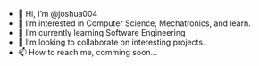 - 👋 Hi, I’m @joshua004
- 👀 I’m interested in Computer Science, Mechatronics, and learn.
- 🌱 I’m currently learning Software Engineering
- 💞️ I’m looking to collaborate on interesting projects.
- 📫 How to reach me, comming soon...
<!---
joshua004/joshua004 is a ✨ special ✨ repository because its `README.md` (this file) appears on your GitHub profile.
You can click the Preview link to take a look at your changes.
--->

